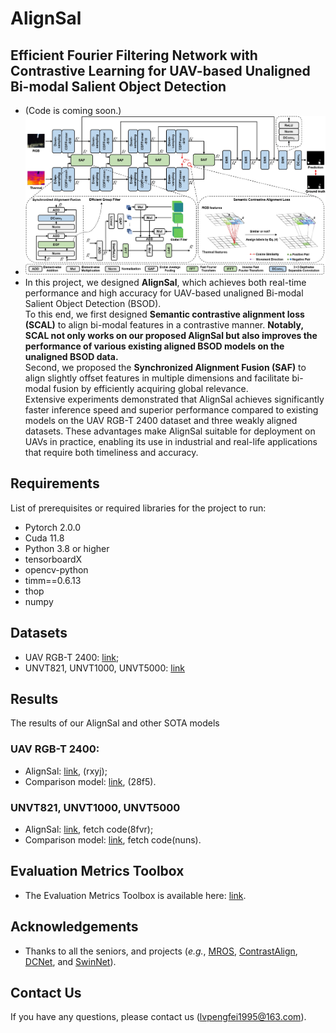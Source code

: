 # AlignSal
## Efficient Fourier Filtering Network with Contrastive Learning for UAV-based Unaligned Bi-modal Salient Object Detection
- (Code is coming soon.)
- ![Framework](https://github.com/JoshuaLPF/AlignSal/blob/main/Figure/framework.png)
- In this project, we designed **AlignSal**, which achieves both real-time performance and high accuracy for UAV-based unaligned Bi-modal Salient Object Detection (BSOD).  
To this end, we first designed **Semantic contrastive alignment loss (SCAL)** to align bi-modal features in a contrastive manner. **Notably, SCAL not only works on our proposed AlignSal but also improves the performance of various existing aligned BSOD models on the unaligned BSOD data.**  
Second, we proposed the **Synchronized Alignment Fusion (SAF)** to align slightly offset features in multiple dimensions and facilitate bi-modal fusion by efficiently acquiring global relevance.  
Extensive experiments demonstrated that AlignSal achieves significantly faster inference speed and superior performance compared to existing models on the UAV RGB-T 2400 dataset and three weakly aligned datasets. These advantages make AlignSal suitable for deployment on UAVs in practice, enabling its use in industrial and real-life applications that require both timeliness and accuracy.


## Requirements

List of prerequisites or required libraries for the project to run:

- Pytorch 2.0.0
- Cuda 11.8
- Python 3.8 or higher
- tensorboardX
- opencv-python
- timm==0.6.13
- thop
- numpy

## Datasets
- UAV RGB-T 2400: [link](https://github.com/VDT-2048/UAV-RGB-T-2400);
- UNVT821, UNVT1000, UNVT5000: [link](https://github.com/lz118/Deep-Correlation-Network)

## Results
The results of our AlignSal and other SOTA models
### UAV RGB-T 2400:
- AlignSal: [link](https://pan.baidu.com/s/1M2xWybKfdOV3GLhnxFQlQg?pwd=rxyj), (rxyj);
- Comparison model: [link](https://pan.baidu.com/s/165OwbmbMzwb5gPvwzBSpOQ?pwd=28f5), (28f5).
### UNVT821, UNVT1000, UNVT5000
- AlignSal: [link](https://pan.baidu.com/s/1hhboN8oskn4JPgXPgZ6kaA?pwd=8fvr), fetch code(8fvr);
- Comparison model: [link](https://pan.baidu.com/s/1oHcMoWgNS_0Ep43fegFUNA?pwd=nuns), fetch code(nuns).

## Evaluation Metrics Toolbox
- The Evaluation Metrics Toolbox is available here: [link](https://github.com/jiwei0921/Saliency-Evaluation-Toolbox).

## Acknowledgements
- Thanks to all the seniors, and projects (*e.g.*, [MROS](https://github.com/VDT-2048/UAV-RGB-T-2400), [ContrastAlign](https://github.com/modaxiansheng/ContrastAlign/), [DCNet](https://github.com/lz118/Deep-Correlation-Network), and [SwinNet](https://github.com/liuzywen/SwinNet)).

## Contact Us
If you have any questions, please contact us (lvpengfei1995@163.com).
